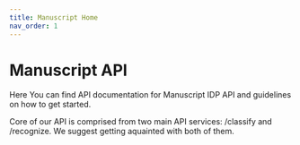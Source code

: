 ```yaml
---
title: Manuscript Home
nav_order: 1
---
```


# Manuscript API

Here You can find API documentation for Manuscript IDP API and guidelines on how to get started.  

Core of our API is comprised from two main API services: /classify and /recognize. We suggest getting aquainted with both of them.
